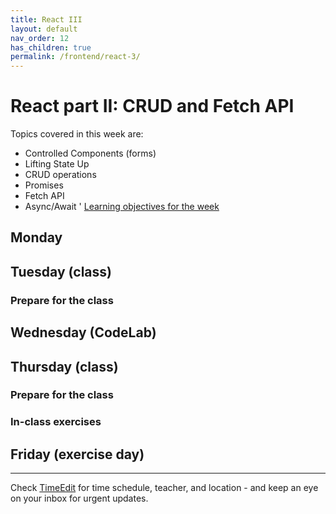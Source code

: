 ```yaml
---
title: React III
layout: default
nav_order: 12
has_children: true
permalink: /frontend/react-3/
---
```


# React part II: CRUD and Fetch API

Topics covered in this week are:

- Controlled Components (forms)
- Lifting State Up
- CRUD operations
- Promises
- Fetch API
- Async/Await
'
[Learning objectives for the week](./learningobjectives.md)

## Monday

## Tuesday (class)

### Prepare for the class

## Wednesday (CodeLab)

## Thursday (class)

### Prepare for the class

### In-class exercises

## Friday (exercise day)

<hr>

Check [TimeEdit](https://skema.cphbusiness.dk/) for time schedule, teacher, and location - and keep an eye on your inbox for urgent updates.
